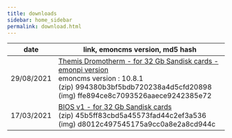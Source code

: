 ```yaml
---
title: downloads
sidebar: home_sidebar
permalink: download.html
---
```

date | link, emoncms version, md5 hash
--|--
29/08/2021 | [Themis Dromotherm - for 32 Gb Sandisk cards - emonpi version](https://drive.google.com/uc?id=1o1-fPAVir6RJTm3YXmyQrn6phPwarYOV&export=download) <br> emoncms version : 10.8.1 <br> (zip) 994380b3bf5bdb720238a4d5cfd20898 <br> (img) ffe894ce8c7093526aaece9242385e72
17/03/2021 | [BIOS v1 - for 32 Gb Sandisk cards](https://drive.google.com/uc?id=1bupTvF8wL5hlDbqJBezgZWMwG7fgJnfB&export=download) <br> (zip) 45b5ff83cbd5a45573fad44c2ef3a536 <br> (img) d8012c497545175a9cc0a8e2a8cd944c
